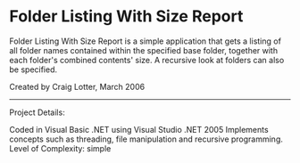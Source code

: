 Folder Listing With Size Report
===============================

Folder Listing With Size Report is a simple application that gets a listing of all folder names contained within the specified base folder, together with each folder's combined contents' size. A recursive look at folders can also be specified.

Created by Craig Lotter, March 2006

*********************************

Project Details:

Coded in Visual Basic .NET using Visual Studio .NET 2005
Implements concepts such as threading, file manipulation and recursive programming.
Level of Complexity: simple
